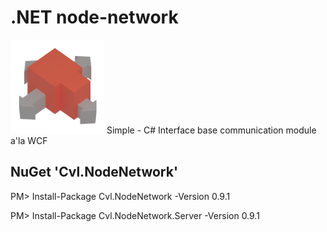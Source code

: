 # .NET node-network
<img width="150" src="https://raw.githubusercontent.com/cv-lang/node-network/master/Cvl.NodeNetwork/Cvl.NodeNetwork.Standard/Icons/logo-nodenetwork-m.png" alt="virtualmachine-logo"/>
Simple - C# Interface base communication module a'la WCF

## NuGet 'Cvl.NodeNetwork'

PM> Install-Package Cvl.NodeNetwork -Version 0.9.1

PM> Install-Package Cvl.NodeNetwork.Server -Version 0.9.1
